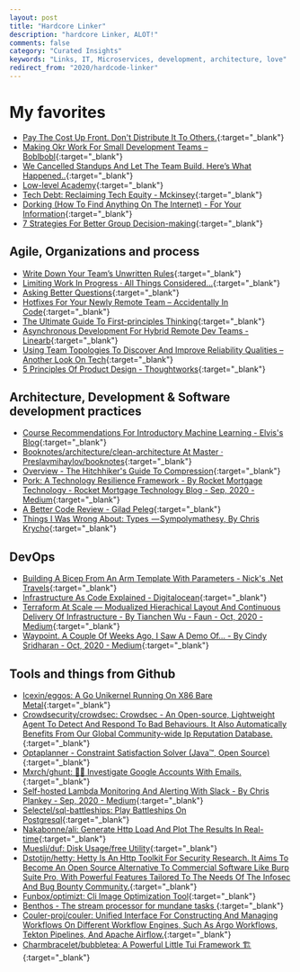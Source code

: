 ```yaml
---
layout: post
title: "Hardcore Linker"
description: "hardcore Linker, ALOT!"
comments: false
category: "Curated Insights"
keywords: "Links, IT, Microservices, development, architecture, love"
redirect_from: "2020/hardcode-linker"
---
```

<!-- markdownlint-disable MD033 MD020 MD025-->
# My favorites<a name="favorites"></a>

- [Pay The Cost Up Front. Don't Distribute It To Others.](https://thoughtbot.com/blog/pay-the-cost-upfront-dont-distribute-it-to-others){:target="_blank"}
- [Making Okr Work For Small Development Teams – Boblbobl](https://boblbobl.com/2020/09/28/making-okr-work-for-small-development-teams/){:target="_blank"}
- [We Cancelled Standups And Let The Team Build. Here’s What Happened..](https://www.usehaystack.io/blog/we-cancelled-standups-and-let-the-team-build-heres-what-happened){:target="_blank"}
- [Low-level Academy](https://lowlvl.org/){:target="_blank"}
- [Tech Debt: Reclaiming Tech Equity - Mckinsey](https://www.mckinsey.com/business-functions/mckinsey-digital/our-insights/tech-debt-reclaiming-tech-equity?cid=other-eml-alt-mip-mck&hdpid=dff7cf12-791c-4152-862d-c098fdc72181&hctky=11526138&hlkid=71fd36fdc32c46298c09af66029ff2c0){:target="_blank"}
- [Dorking (How To Find Anything On The Internet) - For Your Information](https://www.alec.fyi/dorking-how-to-find-anything-on-the-internet.html){:target="_blank"}
- [7 Strategies For Better Group Decision-making](https://hbr.org/2020/09/7-strategies-for-better-group-decision-making){:target="_blank"}
  
## Agile, Organizations and process<a name="agile"></a>

- [Write Down Your Team’s Unwritten Rules](https://hbr.org/2020/10/write-down-your-teams-unwritten-rules){:target="_blank"}
- [Limiting Work In Progress · All Things Considered...](https://truemped.github.io/posts/mgmt/limiting-wip/){:target="_blank"}
- [Asking Better Questions](https://amplitude.com/blog/asking-better-questions){:target="_blank"}
- [Hotfixes For Your Newly Remote Team – Accidentally In Code](https://cate.blog/2020/09/23/hotfixes-for-your-newly-remote-team/){:target="_blank"}
- [The Ultimate Guide To First-principles Thinking](https://fpt.guide/){:target="_blank"}
- [Asynchronous Development For Hybrid Remote Dev Teams - Linearb](https://linearb.io/blog/asynchronous-development/){:target="_blank"}
- [Using Team Topologies To Discover And Improve Reliability Qualities – Another Look On Tech](https://www.joaorosa.io/2020/08/18/using-team-topologies-to-discover-and-improve-reliability-qualities/){:target="_blank"}
- [5 Principles Of Product Design - Thoughtworks](https://www.thoughtworks.com/insights/blog/5-principles-product-design){:target="_blank"}

## Architecture, Development & Software development practices <a name="development"></a>

- [Course Recommendations For Introductory Machine Learning - Elvis's Blog](https://elvissaravia.substack.com/p/course-recommendations-for-introductory){:target="_blank"}
- [Booknotes/architecture/clean-architecture At Master · Preslavmihaylov/booknotes](https://github.com/preslavmihaylov/booknotes/tree/master/architecture/clean-architecture){:target="_blank"}
- [Overview - The Hitchhiker's Guide To Compression](https://go-compression.github.io/){:target="_blank"}
- [Pork: A Technology Resilience Framework - By Rocket Mortgage Technology - Rocket Mortgage Technology Blog - Sep, 2020 - Medium](https://medium.com/rocket-mortgage-technology-blog/pork-a-technology-resilience-framework-745207bd28d5){:target="_blank"}
- [A Better Code Review - Gilad Peleg](https://www.giladpeleg.com/blog/better-code-review/#gates-and-their-surprising-effects){:target="_blank"}
- [Things I Was Wrong About: Types  — Sympolymathesy, By Chris Krycho](https://v5.chriskrycho.com/journal/things-i-was-wrong-about/1-types/){:target="_blank"}

## DevOps<a name="devops"></a>

- [Building A Bicep From An Arm Template With Parameters - Nick's .Net Travels](https://nicksnettravels.builttoroam.com/first-bicep/){:target="_blank"}
- [Infrastructure As Code Explained - Digitalocean](https://www.digitalocean.com/community/conceptual_articles/infrastructure-as-code-explained){:target="_blank"}
- [Terraform At Scale — Modualized Hierachical Layout And Continuous Delivery Of Infrastructure - By Tianchen Wu - Faun - Oct, 2020 - Medium](https://medium.com/faun/terraform-at-scale-modualized-hierachical-layout-cb5dbe5a368d){:target="_blank"}
- [Waypoint. A Couple Of Weeks Ago, I Saw A Demo Of… - By Cindy Sridharan - Oct, 2020 - Medium](https://copyconstruct.medium.com/waypoint-3f00b11da4a){:target="_blank"}

## Tools and things from Github <a name="tools"></a>

- [Icexin/eggos: A Go Unikernel Running On X86 Bare Metal](https://github.com/icexin/eggos){:target="_blank"}
- [Crowdsecurity/crowdsec: Crowdsec - An Open-source, Lightweight Agent To Detect And Respond To Bad Behaviours. It Also Automatically Benefits From Our Global Community-wide Ip Reputation Database.](https://github.com/crowdsecurity/crowdsec){:target="_blank"}
- [Optaplanner - Constraint Satisfaction Solver (Java™, Open Source)](https://www.optaplanner.org/){:target="_blank"}
- [Mxrch/ghunt: 🕵️‍♂️ Investigate Google Accounts With Emails.](https://github.com/mxrch/GHunt){:target="_blank"}
- [Self-hosted Lambda Monitoring And Alerting With Slack - By Chris Plankey - Sep, 2020 - Medium](https://medium.com/@cplankey/self-hosted-lambda-monitoring-and-alerting-with-slack-95d1b4e3b204){:target="_blank"}
- [Selectel/sql-battleships: Play Battleships On Postgresql](https://github.com/selectel/sql-battleships){:target="_blank"}
- [Nakabonne/ali: Generate Http Load And Plot The Results In Real-time](https://github.com/nakabonne/ali){:target="_blank"}
- [Muesli/duf: Disk Usage/free Utility](https://github.com/muesli/duf){:target="_blank"}
- [Dstotijn/hetty: Hetty Is An Http Toolkit For Security Research. It Aims To Become An Open Source Alternative To Commercial Software Like Burp Suite Pro, With Powerful Features Tailored To The Needs Of The Infosec And Bug Bounty Community.](https://github.com/dstotijn/hetty){:target="_blank"}
- [Funbox/optimizt: Cli Image Optimization Tool](https://github.com/funbox/optimizt){:target="_blank"}
- [Benthos - The stream processor for mundane tasks
](https://www.benthos.dev/docs/guides/getting_started/){:target="_blank"}
- [Couler-proj/couler: Unified Interface For Constructing And Managing Workflows On Different Workflow Engines, Such As Argo Workflows, Tekton Pipelines, And Apache Airflow.](https://github.com/couler-proj/couler){:target="_blank"}
- [Charmbracelet/bubbletea: A Powerful Little Tui Framework 🏗](https://github.com/charmbracelet/bubbletea){:target="_blank"}
